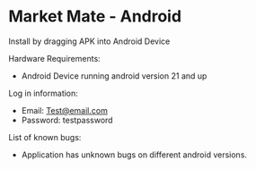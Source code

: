 # Market Mate - Android
Install by dragging APK into Android Device

Hardware Requirements:
 - Android Device running android version 21 and up

Log in information:
 - Email: Test@email.com
 - Password: testpassword

List of known bugs:
 - Application has unknown bugs on different android versions.

